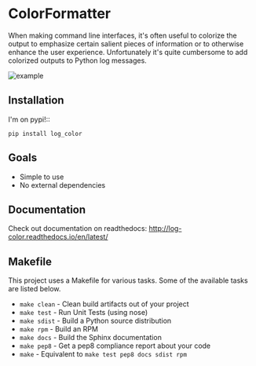 # ColorFormatter

When making command line interfaces, it's often useful to colorize the output
to emphasize certain salient pieces of information or to otherwise enhance the
user experience. Unfortunately it's quite cumbersome to add colorized outputs
to Python log messages.

![example](https://raw.githubusercontent.com/induane/logcolor/master/docs/source/images/example_logs.png)

## Installation
I'm on pypi!::

    pip install log_color

## Goals

- Simple to use
- No external dependencies

## Documentation
Check out documentation on readthedocs: http://log-color.readthedocs.io/en/latest/

## Makefile

This project uses a Makefile for various tasks. Some of the available tasks
are listed below.

* `make clean` - Clean build artifacts out of your project
* `make test` - Run Unit Tests (using nose)
* `make sdist` - Build a Python source distribution
* `make rpm` - Build an RPM
* `make docs` - Build the Sphinx documentation
* `make pep8` - Get a pep8 compliance report about your code
* `make` - Equivalent to `make test pep8 docs sdist rpm`
